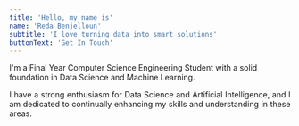 ```yaml
---
title: 'Hello, my name is'
name: 'Reda Benjelloun'
subtitle: 'I love turning data into smart solutions'
buttonText: 'Get In Touch'
---
```


I'm a Final Year Computer Science Engineering Student with a solid foundation in Data Science and Machine Learning.

 <p align="justify">I have a strong enthusiasm for Data Science and Artificial Intelligence, and I am dedicated to continually enhancing my skills and understanding in these areas.</p>
